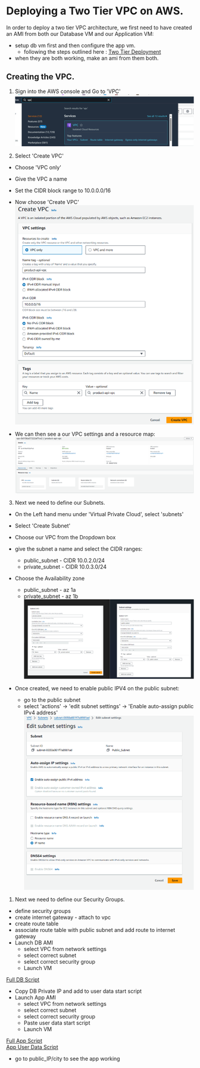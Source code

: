 # Deploying a Two Tier VPC on AWS.

In order to deploy a two tier VPC architecture, we first need to have created an AMI from both our Database VM and our Application VM: 

- setup db vm first and then configure the app vm.
  - following the steps outlined here : [Two Tier Deployment](<../../../2. Two-Tier-Deployment/2 Tier Deployment>)
- when they are both working, make an ami from them both.

## Creating the VPC.

1. Sign into the AWS console and Go to 'VPC'
![VPC Search](<../../VPC screenshots/Screenshot 2023-12-22 113554.png>)

1. Select 'Create VPC' 
  - Choose 'VPC only'
  - Give the VPC a name
  - Set the CIDR block range to 10.0.0.0/16
  - Now choose 'Create VPC' <br>
![VPC Settings](<../../VPC screenshots/VPC_Settings.png>)

- We can then see a our VPC settings and a resource map:
![VPC Resource Map](<../../VPC screenshots/VPC_Resource_Map.png>)

3. Next we need to define our Subnets.
  - On the Left hand menu under 'Virtual Private Cloud', select 'subnets'
  - Select 'Create Subnet'
  - Choose our VPC from the Dropdown box
  - give the subnet a name and select the CIDR ranges:
    - public_subnet - CIDR 10.0.2.0/24
    - private_subnet - CIDR 10.0.3.0/24
  - Choose the Availability zone
    - public_subnet - az 1a
    - private_subnet - az 1b
![subnet settings](<../../VPC screenshots/Subnet-settings.png>)

  - Once created, we need to enable public IPV4 on the public subnet:
    - go to the public subnet
    - select 'actions' -> 'edit subnet settings' -> 'Enable auto-assign public IPv4 address'
![ipv4 enabled](<../../VPC screenshots/ipv4-enabled.png>)

1. Next we need to define our Security Groups.
  
- define security groups
- create internet gateway - attach to vpc
- create route table
- associate route table with public subnet and add route to internet gateway
- Launch DB AMI
  - select VPC from network settings
  - select correct subnet
  - select correct security group
  - Launch VM
  
[Full DB Script](<../../../scripts/Two Tier World Project Scripts/db-prov.sh>)

- Copy DB Private IP and add to user data start script
- Launch App AMI
  - select VPC from network settings
  - select correct subnet
  - select correct security group
  - Paste user data start script
  - Launch VM
 
[Full App Script](<../../../scripts/Two Tier World Project Scripts/2tier-App-ami-user-data.sh>)<br>
[App User Data Script](<../../../scripts/Two Tier World Project Scripts/2tier-App-ami-user-data.sh>)
- go to public_IP/city to see the app working